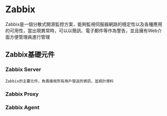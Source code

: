 # Zabbix #

Zabbix是一個分散式開源監控方案，能夠監視伺服器網路的穩定性以及各種應用的可用性，當出現異常時，可以以簡訊、電子郵件等作為警告，並且擁有Web介面方便管理員進行管理

## Zabbix基礎元件 ##

### Zabbix Server ###

    Zabbix的主要元件，負責接收所有用戶發送的資訊，並統計資料

### Zabbix Proxy ###

### Zabbix Agent ###